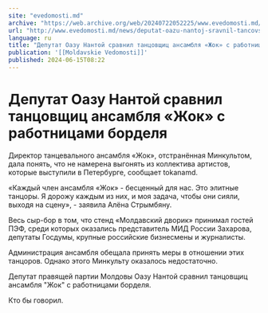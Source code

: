 ```yaml
---
site: "evedomosti.md"
archive: "https://web.archive.org/web/20240722052225/www.evedomosti.md/news/deputat-oazu-nantoj-sravnil-tancovshic-ansamblya-zhok-s-rabo"
url: "http://www.evedomosti.md/news/deputat-oazu-nantoj-sravnil-tancovshic-ansamblya-zhok-s-rabo"
language: ru
title: "Депутат Оазу Нантой сравнил танцовщиц ансамбля «Жок» с работницами борделя"
publication: '[[Moldavskie Vedomosti]]'
published: 2024-06-15T08:22
---
```


# Депутат Оазу Нантой сравнил танцовщиц ансамбля «Жок» с работницами борделя

Директор танцевального ансамбля «Жок», отстранённая Минкультом, дала понять, что не намерена выгонять из коллектива артистов, которые выступили в Петербурге, сообщает tokanamd.

«Каждый член ансамбля «Жок» - бесценный для нас. Это элитные танцоры. Я дорожу каждым из них, и моя задача, чтобы они сияли, выходя на сцену», - заявила Алёна Стрымбяну.

Весь сыр-бор в том, что стенд «Молдавский дворик» принимал гостей ПЭФ, среди которых оказались представитель МИД России Захарова, депутаты Госдумы, крупные российские бизнесмены и журналисты.

Администрация ансамбля обещала принять меры в отношении этих танцоров. Однако этого Минкульту оказалось недостаточно.

Депутат правящей партии Молдовы Оазу Нантой сравнил танцовщиц ансамбля "Жок" с работницами борделя.

Кто бы говорил.